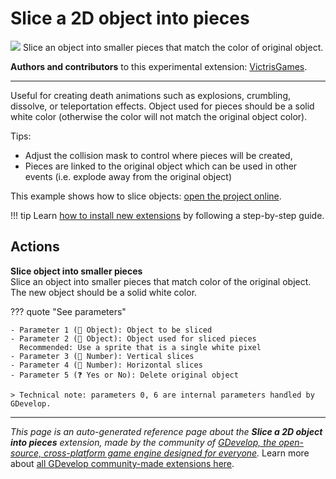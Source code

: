 # Slice a 2D object into pieces

<img src="https://asset-resources.gdevelop.io/public-resources/Icons/2ea979b9db9294f26b40687e214f26d7926682457113ccc6dca4174bce6033aa_knife.svg" class="extension-icon"></img>
Slice an object into smaller pieces that match the color of original object.

**Authors and contributors** to this experimental extension: [VictrisGames](https://gd.games/VictrisGames).

---

Useful for creating death animations such as explosions, crumbling, dissolve, or teleportation effects.
Object used for pieces should be a solid white color (otherwise the color will not match the original object color).

Tips:

- Adjust the collision mask to control where pieces will be created,
- Pieces are linked to the original object which can be used in other events (i.e. explode away from the original object)

This example shows how to slice objects: [open the project online](https://editor.gdevelop.io/?project=example://object-slicer.json).

!!! tip
    Learn [how to install new extensions](/gdevelop5/extensions/search) by following a step-by-step guide.

## Actions

**Slice object into smaller pieces**  
Slice an object into smaller pieces that match color of the original object. The new object should be a solid white color.

??? quote "See parameters"

    - Parameter 1 (👾 Object): Object to be sliced
    - Parameter 2 (👾 Object): Object used for sliced pieces
      Recommended: Use a sprite that is a single white pixel
    - Parameter 3 (🔢 Number): Vertical slices
    - Parameter 4 (🔢 Number): Horizontal slices
    - Parameter 5 (❓ Yes or No): Delete original object

    > Technical note: parameters 0, 6 are internal parameters handled by GDevelop.




---

*This page is an auto-generated reference page about the **Slice a 2D object into pieces** extension, made by the community of [GDevelop, the open-source, cross-platform game engine designed for everyone](https://gdevelop.io/).* Learn more about [all GDevelop community-made extensions here](/gdevelop5/extensions).